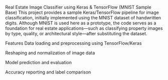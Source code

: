 Real Estate Image Classifier using Keras & TensorFlow (MNIST Sample Base)
This project provides a sample Keras/TensorFlow pipeline for image classification, initially implemented using the MNIST dataset of handwritten digits. Although MNIST is used here as a prototype, the code serves as a foundation for real estate applications—such as classifying property images by type, quality, or architectural style—after substituting the dataset.

Features
Data loading and preprocessing using TensorFlow/Keras

Reshaping and normalization of image data

Model prediction and evaluation

Accuracy reporting and label comparison

